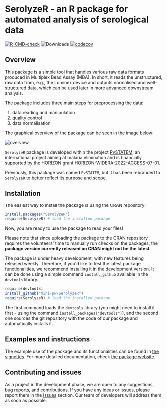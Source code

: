 # SerolyzeR - an R package for automated analysis of serological data

<!-- badges: start -->
[![R-CMD-check](https://github.com/mini-pw/SerolyzeR/actions/workflows/R-CMD-check.yaml/badge.svg)](https://github.com/mini-pw/SerolyzeR/actions/workflows/R-CMD-check.yaml)
![Downloads](https://cranlogs.r-pkg.org/badges/SerolyzeR)
[![codecov](https://codecov.io/gh/mini-pw/SerolyzeR/graph/badge.svg?token=11EVHXMHDO)](https://app.codecov.io/gh/mini-pw/SerolyzeR)
<!-- badges: end -->


## Overview
This package is a simple tool that handles various raw data formats produced in Multiplex Bead Assay (MBA). In short, it reads the unstructured, raw data from, e.g., the Luminex device and outputs normalised and well-structured data, which can be used later in more advanced downstream analysis.

The package includes three main steps for preprocessing the data:

1.  data reading and manipulation
2.  quality control
3.  data normalisation


The graphical overview of the package can be seen in the image below:

<img src="https://github.com/mini-pw/SerolyzeR/blob/main/inst/img/overview.png?raw=true" alt="overview" />

`SerolyzeR` package is developed within the project [PvSTATEM](https://www.pvstatem.eu/), an international project aiming at malaria elimination and is financially supported by the HORIZON grant HORIZON-WIDERA-2022-ACCESS-07-01.


Previously, this package was named `PvSTATEM`, but it has been rebranded to `SerolyzeR` to better reflect its purpose and scope.

## Installation

The easiest way to install the package is using the CRAN repository:
``` r
install.packages("SerolyzeR")
require(SerolyzeR) # load the installed package
```
Now, you are ready to use the package to read your files!

Please note that since uploading the package to the CRAN repository requires the volunteers' time to manually run checks on the packages, the **package version currently released on CRAN might not be the latest**.

The package is under heavy development, with new features being released weekly. Therefore, if you'd like to test the latest package functionalities, we recommend installing it in the development version. It can be done using a simple command `install_github` available in the `devtools` library:

``` r
require(devtools)
install_github("mini-pw/SerolyzeR")
require(SerolyzeR) # load the installed package
```

The first command loads the `devtools` library (you might need to install it first - using the command `install_packages("devtools")`), and the second one sources the git repository with the code of our package and automatically installs it.

## Examples and instructions

The example use of the package and its functionalities can be found in [the vignettes](https://mini-pw.github.io/SerolyzeR/articles/example_script.html).
For more detailed documentation, check [the package website](https://mini-pw.github.io/SerolyzeR/).


## Contributing and issues

As a project in the development phase, we are open to any suggestions, bug reports, and contributions. If you have any ideas or issues, please report them in the [Issues](https://github.com/mini-pw/SerolyzeR/issues) section. Our team of developers will address them as soon as possible.
